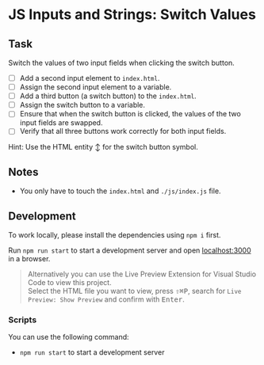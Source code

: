 # JS Inputs and Strings: Switch Values

## Task

Switch the values of two input fields when clicking the switch button.

- [ ] Add a second input element to `index.html`.
- [ ] Assign the second input element to a variable.
- [ ] Add a third button (a switch button) to the `index.html`.
- [ ] Assign the switch button to a variable.
- [ ] Ensure that when the switch button is clicked, the values of the two input fields are swapped.
- [ ] Verify that all three buttons work correctly for both input fields.

Hint: Use the HTML entity &updownarrow; for the switch button symbol.

## Notes

- You only have to touch the `index.html` and `./js/index.js` file.

## Development

To work locally, please install the dependencies using `npm i` first.

Run `npm run start` to start a development server and open [localhost:3000](http://localhost:3000) in a browser.

> Alternatively you can use the Live Preview Extension for Visual Studio Code to view this project.  
> Select the HTML file you want to view, press <kbd>⇧</kbd><kbd>⌘</kbd><kbd>P</kbd>, search for `Live Preview: Show Preview` and confirm with <kbd>Enter</kbd>.

### Scripts

You can use the following command:

- `npm run start` to start a development server
